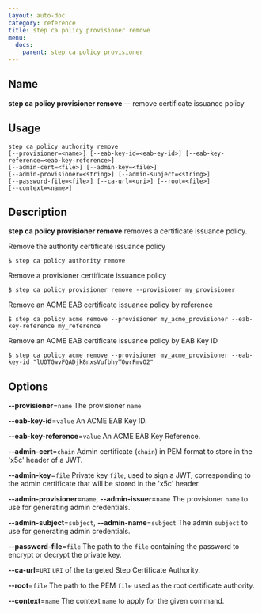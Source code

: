 ```yaml
---
layout: auto-doc
category: reference
title: step ca policy provisioner remove
menu:
  docs:
    parent: step ca policy provisioner
---
```


## Name
**step ca policy provisioner remove** -- remove certificate issuance policy

## Usage

```raw
step ca policy authority remove
[--provisioner=<name>] [--eab-key-id=<eab-ey-id>] [--eab-key-reference=<eab-key-reference>]
[--admin-cert=<file>] [--admin-key=<file>]
[--admin-provisioner=<string>] [--admin-subject=<string>]
[--password-file=<file>] [--ca-url=<uri>] [--root=<file>]
[--context=<name>]
```

## Description

**step ca policy provisioner remove** removes a certificate issuance policy.

Remove the authority certificate issuance policy
```shell
$ step ca policy authority remove
```

Remove a provisioner certificate issuance policy
```shell
$ step ca policy provisioner remove --provisioner my_provisioner
```

Remove an ACME EAB certificate issuance policy by reference
```shell
$ step ca policy acme remove --provisioner my_acme_provisioner --eab-key-reference my_reference
```

Remove an ACME EAB certificate issuance policy by EAB Key ID
```shell
$ step ca policy acme remove --provisioner my_acme_provisioner --eab-key-id "lUOTGwvFQADjk8nxsVufbhyTOwrFmvO2"
```


## Options


**--provisioner**=`name`
The provisioner `name`

**--eab-key-id**=`value`
An ACME EAB Key ID.

**--eab-key-reference**=`value`
An ACME EAB Key Reference.

**--admin-cert**=`chain`
Admin certificate (`chain`) in PEM format to store in the 'x5c' header of a JWT.

**--admin-key**=`file`
Private key `file`, used to sign a JWT, corresponding to the admin certificate that will
be stored in the 'x5c' header.

**--admin-provisioner**=`name`, **--admin-issuer**=`name`
The provisioner `name` to use for generating admin credentials.

**--admin-subject**=`subject`, **--admin-name**=`subject`
The admin `subject` to use for generating admin credentials.

**--password-file**=`file`
The path to the `file` containing the password to encrypt or decrypt the private key.

**--ca-url**=`URI`
`URI` of the targeted Step Certificate Authority.

**--root**=`file`
The path to the PEM `file` used as the root certificate authority.

**--context**=`name`
The context `name` to apply for the given command.

